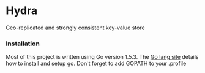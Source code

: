 # Hydra
Geo-replicated and strongly consistent key-value store

### Installation

Most of this project is written using Go version 1.5.3. The [Go lang site](https://golang.org/) details how to install and setup go. Don't forget to add GOPATH to your .profile